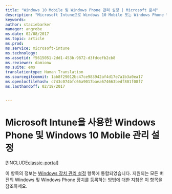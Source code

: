 ```yaml
---
title: "Windows 10 Mobile 및 Windows Phone 관리 설정 | Microsoft 문서"
description: "Microsoft Intune으로 Windows 10 Mobile 또는 Windows Phone 장치에 대한 MDM(모바일 장치 관리)을 설정합니다."
keywords: 
author: staciebarker
manager: angrobe
ms.date: 02/08/2017
ms.topic: article
ms.prod: 
ms.service: microsoft-intune
ms.technology: 
ms.assetid: f5615051-2dd1-453b-9872-d3fdcefb2cb8
ms.reviewer: damionw
ms.suite: ems
translationtype: Human Translation
ms.sourcegitcommit: 1ab8f29012bc47ce983942af4d17e7a1b3a0ea17
ms.openlocfilehash: c743c074bfc66a9017baea674663bedf801f08f7
ms.lasthandoff: 02/18/2017


---
```



# <a name="set-up-windows-phone-and-windows-10-mobile-management-with-microsoft-intune"></a>Microsoft Intune을 사용한 Windows Phone 및 Windows 10 Mobile 관리 설정

[!INCLUDE[classic-portal](../includes/classic-portal.md)]

이 항목의 정보는 [Windows 장치 관리 설정](set-up-windows-device-management-with-microsoft-intune.md) 항목에 통합되었습니다. 지원되는 모든 버전의 Windows 및 Windows Phone 장치를 등록하는 방법에 대한 지침은 이 항목을 참조하세요.
